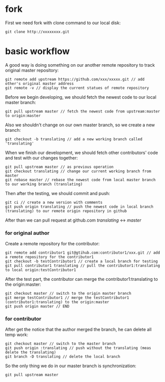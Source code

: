 # fork

First we need fork with clone command to our local disk:

    git clone http://xxxxxxxx.git


# basic workflow

A good way is doing something on our another remote repository to track original master repository:

    git remote add upstream https://github.com/xxx/xxxxx.git // add other's original master address
    git remote -v // display the current statues of remote repository

Before we begin developing, we should fetch the newest code to our local master branch:

    git pull upstream master // fetch the newest code from upstream:master to origin:master

Also we shouldn't change on our own master branch, so we create a new branch:

    git checkout -b translating // add a new working branch called 'translating'

When we finish our development, we should fetch other contributors' code and test with our changes together:

    git pull upstream master // as previous operation
    git checkout translating // change our current working branch from master
    git rebase master // rebase the newest code from local master branch to our working branch (translating)

Then after the testing, we should commit and push:

    git ci // create a new version with comments
    git push origin translating // push the newest code in local branch (translating) to our remote origin repository in github

After than we can pull request at github.com *translating* <-> *master*

### for original author

Create a remote repository for the contributor:

    git remote add contributor1 git@gtihub.com:contributor1/xxx.git // add a remote repository for the contributor1
    git checkout -b testContributor1 // create a local branch for testing
    git pull contributor1 translating // pull the contributor1:translating to local origin:testContributor1

After the test part, the contributor can merge the contributor1:translating to the origin:master:

    git checkout master // switch to the origin master branch
    git merge testContributor1 // merge the testContributor1 (contributor1:translating) to the origin:master
    git push origin master // END

### for contributor

After get the notice that the author merged the branch, he can delete all temp work:

    git checkout master // switch to the master branch
    git push origin :translating // push without the translating (meas delete the translating)
    git branch -D translating // delete the local branch

So the only thing we do in our master branch is synchronization:

    git pull upstream master

